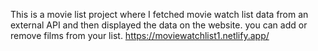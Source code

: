 This is a movie list project where I fetched movie watch list data from an external API and then displayed the data on the website. you can add or remove films from your list.                                                                                                                   https://moviewatchlist1.netlify.app/      
 
